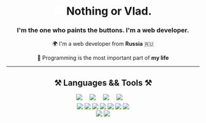 <h1 align="center">
    <img src="assets/staycharlie-charlie2.gif">
    Nothing or Vlad. 
</h1>

<h3 align="center">I'm the one who paints the buttons. I'm a web developer.</h3>

<div align="center">

🌍 I'm a web developer from **Russia** 🇷🇺

💓 Programming is the most important part of **my life**

</div>

<hr/>

<div align="center">
    <h2 align="center">⚒️ Languages && Tools ⚒️</h2>
    <div style="display: flex; justify-content: center; margin-bottom: 8px;">
        <img src="https://cdn.jsdelivr.net/gh/devicons/devicon/icons/javascript/javascript-plain.svg" width="35"/>
        <img src="https://cdn.jsdelivr.net/gh/devicons/devicon/icons/typescript/typescript-plain.svg" width="35"/>
        <img src="https://cdn.jsdelivr.net/gh/devicons/devicon/icons/html5/html5-plain.svg" width="35"/>
        <img src="https://cdn.jsdelivr.net/gh/devicons/devicon/icons/css3/css3-plain.svg" width="35"/>
    </div>
    <div>
        <img src="https://cdn.jsdelivr.net/gh/devicons/devicon/icons/sass/sass-original.svg" width="35"/>
        <img src="https://cdn.jsdelivr.net/gh/devicons/devicon/icons/tailwindcss/tailwindcss-plain.svg" width="35"/>
        <img src="https://cdn.jsdelivr.net/gh/devicons/devicon/icons/react/react-original.svg" width="35"/>
        <img src="https://cdn.jsdelivr.net/gh/devicons/devicon/icons/nextjs/nextjs-line.svg" width="35"/>
        <img src="https://cdn.jsdelivr.net/gh/devicons/devicon/icons/webpack/webpack-plain.svg" width="35"/>
        <img src="https://raw.githubusercontent.com/danielcranney/readme-generator/main/public/icons/skills/vite-colored.svg" width="35"/>
        <img src="https://cdn.jsdelivr.net/gh/devicons/devicon/icons/docker/docker-plain.svg" width="38"/>
    </div>
    <div>
        <img src="https://cdn.jsdelivr.net/gh/devicons/devicon/icons/photoshop/photoshop-plain.svg" width="35"/>
        <img src="https://cdn.jsdelivr.net/gh/devicons/devicon/icons/figma/figma-original.svg" width="35"/>
    </div>
</div>

<br/>